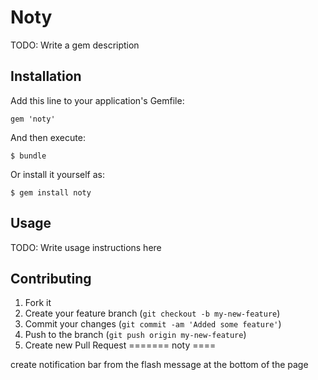
# Noty

TODO: Write a gem description

## Installation

Add this line to your application's Gemfile:

    gem 'noty'

And then execute:

    $ bundle

Or install it yourself as:

    $ gem install noty

## Usage

TODO: Write usage instructions here

## Contributing

1. Fork it
2. Create your feature branch (`git checkout -b my-new-feature`)
3. Commit your changes (`git commit -am 'Added some feature'`)
4. Push to the branch (`git push origin my-new-feature`)
5. Create new Pull Request
=======
noty
====

create notification bar from the flash message at the bottom of the page
